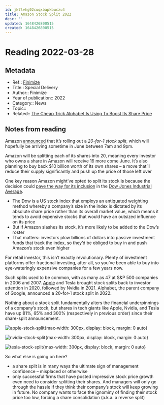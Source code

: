 ```yaml
---
id: jk7lvhg02cuqxbapkbuczu4
title: Amazon Stock Split 2022
desc: ''
updated: 1648426800515
created: 1648426800515
---
```

# Reading 2022-03-28

## Metadata

- Ref:: [Finimize](https://www.finimize.com/wp/news/special-delivery-4/)
- Title:: Special Delivery
- Author:: Finimize
- Year of publication:: 2022
- Category:: News
- Topic:: 
- Related:: [The Cheap Trick Alphabet Is Using To Boost Its Share Price](https://subscriptions.finimize.com/content/Q29udGVudFBpZWNlOjQwNjc=/cheap-trick-alphabet-using-boost-its-share-price)

## Notes from reading

Amazon [announced](https://uk.finance.yahoo.com/news/amazon-jumps-plan-split-stock-215536981.html) that it’s rolling out a *20-for-1 stock split*, which will hopefully be arriving sometime in June between 7am and 9pm.

Amazon will be splitting each of its shares into 20, meaning every investor who owns a share in Amazon will receive 19 more come June. It’s also planning to buy back $10 billion worth of its own shares – a move that’ll reduce their supply significantly and push up the price of those left over

One key reason Amazon might’ve opted to split its stock is because the decision could [pave the way for its inclusion](https://edition.cnn.com/2022/03/09/investing/amazon-stock-split/index.html) in the [Dow Jones Industrial Average](https://www.investopedia.com/investing/what-moves-the-djia/).
- The Dow is a US stock index that employs an antiquated weighting method whereby a company’s size in the index is dictated by its absolute share price rather than its overall market value, which means it tends to avoid expensive stocks that would have an outsized influence on its price
- But if Amazon slashes its stock, it’s more likely to be added to the Dow’s roster
- That matters: investors plow billions of dollars into passive investment funds that track the index, so they’d be obliged to buy in and push Amazon’s stock even higher

For retail investor, this isn’t exactly revolutionary. Plenty of investment platforms offer fractional investing, after all, so you’ve been able to buy into eye-wateringly expensive companies for a few years now.

Such splits used to be common, with as many as 47 at S&P 500 companies in 2006 and 2007. [Apple](https://www.cnbc.com/2020/07/30/apple-stock-split-announced.html) and Tesla brought stock splits back to investor attention in 2020, followed by Nvidia in 2021. Alphabet, the parent company of Google, announced a 20-for-1 stock split in 2022.

Nothing about a stock split fundamentally alters the financial underpinnings of a company’s stock, but shares in tech giants like Apple, Nvidia, and Tesla have up 81%, 65% and 300% (respectively in previous order) since their share-split announcement. 

![apple-stock-split](https://finimize-img.imgix.net/https%3A%2F%2Fi.imgur.com%2FCps703d.png?ixlib=python-3.1.2&w=1946&s=aef47433d1eeb8c1d3f9f8b5880ea076){max-width: 300px, display: block, margin: 0 auto}

![nvidia-stock-split](https://finimize-img.imgix.net/https%3A%2F%2Fi.imgur.com%2FJLWZ5zm.png?ixlib=python-3.1.2&w=1946&s=b883c0d43314a3ffdf51384335137abe){max-width: 300px, display: block, margin: 0 auto}

![tesla-stock-split](https://finimize-img.imgix.net/https%3A%2F%2Fi.imgur.com%2FyS0uK5U.png?ixlib=python-3.1.2&w=1946&s=525832b036c4c64ce58e0dac61aed5a0){max-width: 300px, display: block, margin: 0 auto}

So what else is going on here?
- a share split is in many ways the ultimate sign of management confidence – misplaced or otherwise
- only successful firms that have posted impressive stock price growth even need to consider splitting their shares. And managers will only go through the hassle if they think their company’s stock will keep growing in future. No company wants to face the ignominy of finding their stock price too low, forcing a share consolidation (a.k.a. a reverse split)